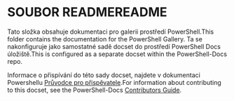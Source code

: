 # <a name="readme"></a><span data-ttu-id="eb7fa-101">SOUBOR README</span><span class="sxs-lookup"><span data-stu-id="eb7fa-101">README</span></span>

<span data-ttu-id="eb7fa-102">Tato složka obsahuje dokumentaci pro galerii prostředí PowerShell.</span><span class="sxs-lookup"><span data-stu-id="eb7fa-102">This folder contains the documentation for the PowerShell Gallery.</span></span>
<span data-ttu-id="eb7fa-103">Ta se nakonfiguruje jako samostatné sadě docset do prostředí PowerShell Docs úložiště.</span><span class="sxs-lookup"><span data-stu-id="eb7fa-103">This is configured as a separate docset within the PowerShell-Docs repo.</span></span>

<span data-ttu-id="eb7fa-104">Informace o přispívání do této sady docset, najdete v dokumentaci Powershellu [Průvodce pro přispěvatele](https://github.com/PowerShell/PowerShell-Docs/blob/staging/CONTRIBUTING.md).</span><span class="sxs-lookup"><span data-stu-id="eb7fa-104">For information about contributing to this docset, see the PowerShell-Docs [Contributors Guide](https://github.com/PowerShell/PowerShell-Docs/blob/staging/CONTRIBUTING.md).</span></span>
